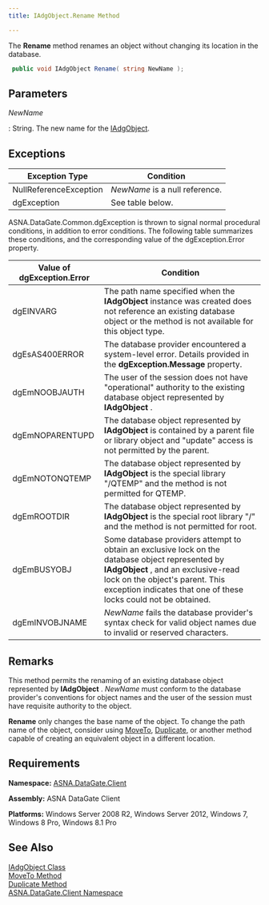 ```yaml
---
title: IAdgObject.Rename Method

---
```


The **Rename** method renames an object without changing its location in the database.

```cs
 public void IAdgObject Rename( string NewName );
```

## Parameters



 *NewName* 

: 
String. The new name for the [IAdgObject](iadg-object-class.html).



## Exceptions



| Exception Type | Condition |
| ---- | ---- |
| NullReferenceException | *NewName* is a null reference. |
| dgException | See table below. |



ASNA.DataGate.Common.dgException is thrown to signal normal procedural conditions, in addition to error conditions. The following table summarizes these conditions, and the corresponding value of the dgException.Error property.
<br />



| Value of dgException.Error | Condition |
| ---- | ---- |
| dgEINVARG | The path name specified when the **IAdgObject** instance was created does not reference an existing database object or the method is not available for this object type. |
| dgEsAS400ERROR | The database provider encountered a system-level error. Details provided in the **dgException.Message** property. |
| dgEmNOOBJAUTH | The user of the session does not have "operational" authority to the existing database object represented by **IAdgObject** . |
| dgEmNOPARENTUPD | The database object represented by **IAdgObject** is contained by a parent file or library object and "update" access is not permitted by the parent. |
| dgEmNOTONQTEMP | The database object represented by **IAdgObject** is the special library "/QTEMP" and the method is not permitted for QTEMP. |
| dgEmROOTDIR | The database object represented by **IAdgObject** is the special root library "/" and the method is not permitted for root. |
| dgEmBUSYOBJ | Some database providers attempt to obtain an exclusive lock on the database object represented by **IAdgObject** , and an exclusive-read lock on the object's parent. This exception indicates that one of these locks could not be obtained. |
| dgEmINVOBJNAME | *NewName* fails the database provider's syntax check for valid object names due to invalid or reserved characters. |



## Remarks

This method permits the renaming of an existing database object represented by **IAdgObject** . *NewName* must conform to the database provider's conventions for object names and the user of the session must have requisite authority to the object.

**Rename** only changes the base name of the object. To change the path name of the object, consider using [MoveTo](iadg-object-class-move-to_method.html), [Duplicate](iadg-object-class-duplicate-method.html), or another method capable of creating an equivalent object in a different location.
## Requirements

<span> **Namespace:** [ASNA.DataGate.Client](datagate-client-namespace.html) </span> 

<span> **Assembly:** ASNA DataGate Client</span> 

<span> **Platforms:** Windows Server 2008 R2, Windows Server 2012, Windows 7, Windows 8 Pro, Windows 8.1 Pro</span> 
## See Also


[IAdgObject Class](iadg-object-class.html)
      <br />
[MoveTo Method](iadg-object-class-move-to_method.html)
      <br />
[Duplicate Method](iadg-object-class-duplicate-method.html)
      <br />
[ASNA.DataGate.Client Namespace](datagate-client-namespace.html)

